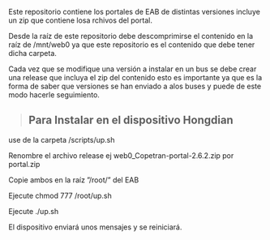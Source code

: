 
Este repositorio contiene los portales de EAB de distintas versiones incluye un zip que contiene losa rchivos del portal.


Desde la raíz de este repositorio debe descomprimirse el contenido en la raíz de /mnt/web0 ya que este repositorio es el contenido que debe tener dicha carpeta.


Cada vez que se modifique una versión a instalar en un bus se debe crear una release que incluya el zip del contenido esto es importante ya que es la forma de saber que versiones se han enviado a alos buses y puede de este modo hacerle seguimiento.


> ## Para Instalar en el dispositivo Hongdian

use de la carpeta /scripts/up.sh

Renombre el archivo release ej web0_Copetran-portal-2.6.2.zip por portal.zip

Copie ambos en la raíz ”/root/” del EAB

Ejecute chmod 777 /root/up.sh

Ejecute ./up.sh

El dispositivo enviará unos mensajes y se reiniciará.


